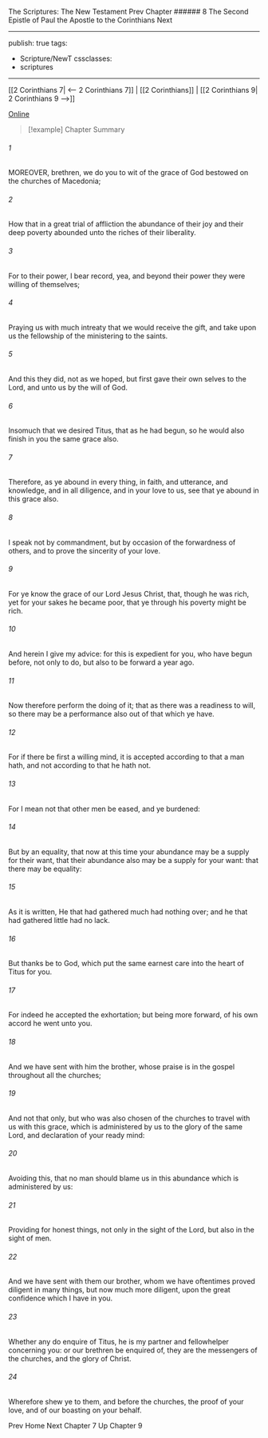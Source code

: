 The Scriptures: The New Testament
Prev
Chapter ###### 8
The Second Epistle of Paul the Apostle to the Corinthians
Next

---
publish: true
tags:
  - Scripture/NewT
cssclasses:
  - scriptures
---
[[2 Corinthians 7| <-- 2 Corinthians 7]] | [[2 Corinthians]] | [[2 Corinthians 9| 2 Corinthians 9 -->]]

[Online](https://churchofjesuschrist.org/study/scriptures/nt/2-cor/8?lang=eng)

>[!example] Chapter Summary
>
###### 1
MOREOVER, brethren, we do you to wit of the grace of God bestowed on the churches of Macedonia;
###### 2
How that in a great trial of affliction the abundance of their joy and their deep poverty abounded unto the riches of their liberality.
###### 3
For to their power, I bear record, yea, and beyond their power they were willing of themselves;
###### 4
Praying us with much intreaty that we would receive the gift, and take upon us the fellowship of the ministering to the saints.
###### 5
And this they did, not as we hoped, but first gave their own selves to the Lord, and unto us by the will of God.
###### 6
Insomuch that we desired Titus, that as he had begun, so he would also finish in you the same grace also.
###### 7
Therefore, as ye abound in every thing, in faith, and utterance, and knowledge, and in all diligence, and in your love to us, see that ye abound in this grace also.
###### 8
I speak not by commandment, but by occasion of the forwardness of others, and to prove the sincerity of your love.
###### 9
For ye know the grace of our Lord Jesus Christ, that, though he was rich, yet for your sakes he became poor, that ye through his poverty might be rich.
###### 10
And herein I give my advice: for this is expedient for you, who have begun before, not only to do, but also to be forward a year ago.
###### 11
Now therefore perform the doing of it; that as there was a readiness to will, so there may be a performance also out of that which ye have.
###### 12
For if there be first a willing mind, it is accepted according to that a man hath, and not according to that he hath not.
###### 13
For I mean not that other men be eased, and ye burdened:
###### 14
But by an equality, that now at this time your abundance may be a supply for their want, that their abundance also may be a supply for your want: that there may be equality:
###### 15
As it is written, He that had gathered much had nothing over; and he that had gathered little had no lack.
###### 16
But thanks be to God, which put the same earnest care into the heart of Titus for you.
###### 17
For indeed he accepted the exhortation; but being more forward, of his own accord he went unto you.
###### 18
And we have sent with him the brother, whose praise is in the gospel throughout all the churches;
###### 19
And not that only, but who was also chosen of the churches to travel with us with this grace, which is administered by us to the glory of the same Lord, and declaration of your ready mind:
###### 20
Avoiding this, that no man should blame us in this abundance which is administered by us:
###### 21
Providing for honest things, not only in the sight of the Lord, but also in the sight of men.
###### 22
And we have sent with them our brother, whom we have oftentimes proved diligent in many things, but now much more diligent, upon the great confidence which I have in you.
###### 23
Whether any do enquire of Titus, he is my partner and fellowhelper concerning you: or our brethren be enquired of, they are the messengers of the churches, and the glory of Christ.
###### 24
Wherefore shew ye to them, and before the churches, the proof of your love, and of our boasting on your behalf.

Prev
Home
Next
Chapter 7
Up
Chapter 9



